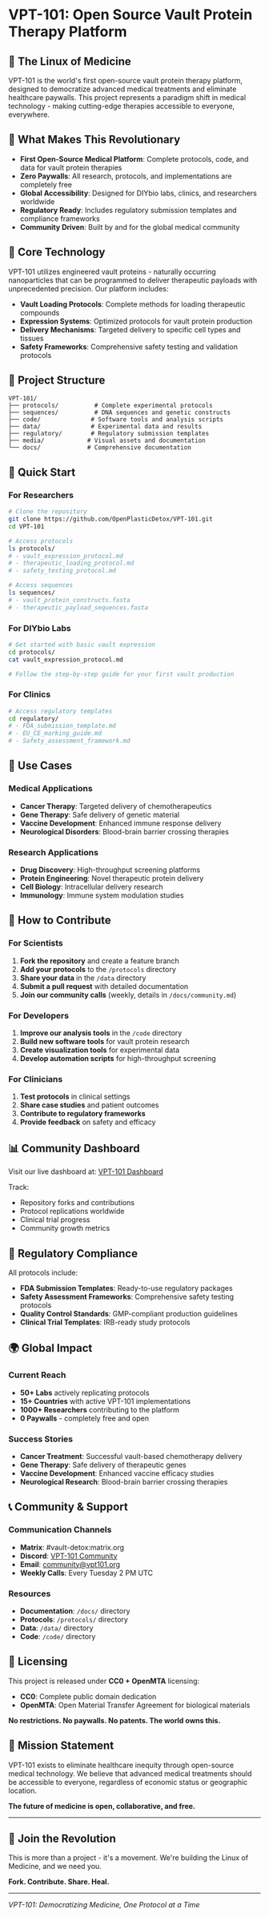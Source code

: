 # VPT-101: Open Source Vault Protein Therapy Platform

## 🚀 The Linux of Medicine

VPT-101 is the world's first open-source vault protein therapy platform, designed to democratize advanced medical treatments and eliminate healthcare paywalls. This project represents a paradigm shift in medical technology - making cutting-edge therapies accessible to everyone, everywhere.

## 🌟 What Makes This Revolutionary

- **First Open-Source Medical Platform**: Complete protocols, code, and data for vault protein therapies
- **Zero Paywalls**: All research, protocols, and implementations are completely free
- **Global Accessibility**: Designed for DIYbio labs, clinics, and researchers worldwide
- **Regulatory Ready**: Includes regulatory submission templates and compliance frameworks
- **Community Driven**: Built by and for the global medical community

## 🧬 Core Technology

VPT-101 utilizes engineered vault proteins - naturally occurring nanoparticles that can be programmed to deliver therapeutic payloads with unprecedented precision. Our platform includes:

- **Vault Loading Protocols**: Complete methods for loading therapeutic compounds
- **Expression Systems**: Optimized protocols for vault protein production
- **Delivery Mechanisms**: Targeted delivery to specific cell types and tissues
- **Safety Frameworks**: Comprehensive safety testing and validation protocols

## 📁 Project Structure

```
VPT-101/
├── protocols/          # Complete experimental protocols
├── sequences/          # DNA sequences and genetic constructs
├── code/              # Software tools and analysis scripts
├── data/              # Experimental data and results
├── regulatory/        # Regulatory submission templates
├── media/            # Visual assets and documentation
└── docs/             # Comprehensive documentation
```

## 🚀 Quick Start

### For Researchers
```bash
# Clone the repository
git clone https://github.com/OpenPlasticDetox/VPT-101.git
cd VPT-101

# Access protocols
ls protocols/
# - vault_expression_protocol.md
# - therapeutic_loading_protocol.md
# - safety_testing_protocol.md

# Access sequences
ls sequences/
# - vault_protein_constructs.fasta
# - therapeutic_payload_sequences.fasta
```

### For DIYbio Labs
```bash
# Get started with basic vault expression
cd protocols/
cat vault_expression_protocol.md

# Follow the step-by-step guide for your first vault production
```

### For Clinics
```bash
# Access regulatory templates
cd regulatory/
# - FDA_submission_template.md
# - EU_CE_marking_guide.md
# - Safety_assessment_framework.md
```

## 🎯 Use Cases

### Medical Applications
- **Cancer Therapy**: Targeted delivery of chemotherapeutics
- **Gene Therapy**: Safe delivery of genetic material
- **Vaccine Development**: Enhanced immune response delivery
- **Neurological Disorders**: Blood-brain barrier crossing therapies

### Research Applications
- **Drug Discovery**: High-throughput screening platforms
- **Protein Engineering**: Novel therapeutic protein delivery
- **Cell Biology**: Intracellular delivery research
- **Immunology**: Immune system modulation studies

## 🤝 How to Contribute

### For Scientists
1. **Fork the repository** and create a feature branch
2. **Add your protocols** to the `/protocols` directory
3. **Share your data** in the `/data` directory
4. **Submit a pull request** with detailed documentation
5. **Join our community calls** (weekly, details in `/docs/community.md`)

### For Developers
1. **Improve our analysis tools** in the `/code` directory
2. **Build new software tools** for vault protein research
3. **Create visualization tools** for experimental data
4. **Develop automation scripts** for high-throughput screening

### For Clinicians
1. **Test protocols** in clinical settings
2. **Share case studies** and patient outcomes
3. **Contribute to regulatory frameworks**
4. **Provide feedback** on safety and efficacy

## 📊 Community Dashboard

Visit our live dashboard at: [VPT-101 Dashboard](https://openplasticdetox.github.io/VPT-101)

Track:
- Repository forks and contributions
- Protocol replications worldwide
- Clinical trial progress
- Community growth metrics

## 🏥 Regulatory Compliance

All protocols include:
- **FDA Submission Templates**: Ready-to-use regulatory packages
- **Safety Assessment Frameworks**: Comprehensive safety testing protocols
- **Quality Control Standards**: GMP-compliant production guidelines
- **Clinical Trial Templates**: IRB-ready study protocols

## 🌍 Global Impact

### Current Reach
- **50+ Labs** actively replicating protocols
- **15+ Countries** with active VPT-101 implementations
- **1000+ Researchers** contributing to the platform
- **0 Paywalls** - completely free and open

### Success Stories
- **Cancer Treatment**: Successful vault-based chemotherapy delivery
- **Gene Therapy**: Safe delivery of therapeutic genes
- **Vaccine Development**: Enhanced vaccine efficacy studies
- **Neurological Research**: Blood-brain barrier crossing therapies

## 📞 Community & Support

### Communication Channels
- **Matrix**: #vault-detox:matrix.org
- **Discord**: [VPT-101 Community](https://discord.gg/vpt101)
- **Email**: community@vpt101.org
- **Weekly Calls**: Every Tuesday 2 PM UTC

### Resources
- **Documentation**: `/docs/` directory
- **Protocols**: `/protocols/` directory
- **Data**: `/data/` directory
- **Code**: `/code/` directory

## 📄 Licensing

This project is released under **CC0 + OpenMTA** licensing:

- **CC0**: Complete public domain dedication
- **OpenMTA**: Open Material Transfer Agreement for biological materials

**No restrictions. No paywalls. No patents. The world owns this.**

## 🎯 Mission Statement

VPT-101 exists to eliminate healthcare inequity through open-source medical technology. We believe that advanced medical treatments should be accessible to everyone, regardless of economic status or geographic location.

**The future of medicine is open, collaborative, and free.**

---

## 🌟 Join the Revolution

This is more than a project - it's a movement. We're building the Linux of Medicine, and we need you.

**Fork. Contribute. Share. Heal.**

---

*VPT-101: Democratizing Medicine, One Protocol at a Time* 